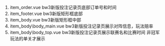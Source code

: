 <!--
 * @Author: Router
 * @Description:投注记录页相关的组件全部写到这里，其他组件不要写在这个文件夹
-->
1. item_order.vue bw3新版投注记录页底部订单号和时间
2. item_footer.vue bw3新版矩形框底部
3. item_body.vue bw3新版矩形框中部
4. item_body\body_main.vue bw3新版投注记录页展示对阵信息，玩法赔率
5. item_body\body_top.vue bw3新版投注记录页展示联赛名和比赛时间 非冠军玩法的单关才展示